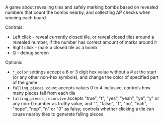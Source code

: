 A game about revealing tiles and safely marking bombs based on revealed numbers that count the bombs nearby, and collecting AP checks when winning each board.

Controls:
- Left click - reveal currently closed tile, or reveal closed tiles around a revealed number, if the number has correct amount of marks around it
- Right click - mark a closed tile as a bomb
- Q - debug screen

Options:
- `*_color` settings accept a 6 or 3 digit hex value without a # at the start (or any other non-hex symbols), and change the color of specified part of the game
- `falling_pieces_count` accepts values 0 to 4 inclusive, controls how many pieces fall from each tile
- `falling_pieces_recursive` accepts "true", "t", "yes", "yeah", "ye", "y" or any non-0 number as truthy value, and "", "false", "f", "no", "nah", "nope", "nop", "n" or "0" as falsy; controls whether clicking a tile can cause nearby tiles to generate falling pieces
